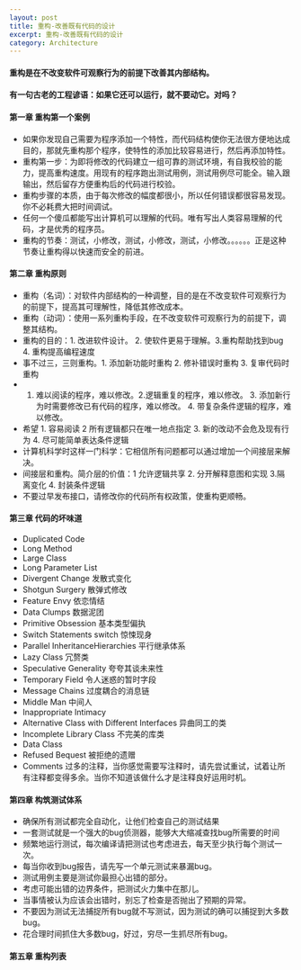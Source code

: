 ```yaml
---
layout: post
title: 重构-改善既有代码的设计
excerpt: 重构-改善既有代码的设计
category: Architecture
---
```


#### 重构是在不改变软件可观察行为的前提下改善其内部结构。

#### 有一句古老的工程谚语：如果它还可以运行，就不要动它。对吗？

#### 第一章 重构第一个案例

- 如果你发现自己需要为程序添加一个特性，而代码结构使你无法很方便地达成目的，那就先重构那个程序，使特性的添加比较容易进行，然后再添加特性。
- 重构第一步：为即将修改的代码建立一组可靠的测试环境，有自我校验的能力，提高重构速度。用现有的程序跑出测试用例，测试用例尽可能全。输入跟输出，然后留存方便重构后的代码进行校验。
- 重构步骤的本质，由于每次修改的幅度都很小，所以任何错误都很容易发现。你不必耗费大把时间调试。
- 任何一个傻瓜都能写出计算机可以理解的代码。唯有写出人类容易理解的代码，才是优秀的程序员。
- 重构的节奏：测试，小修改，测试，小修改，测试，小修改。。。。。。正是这种节奏让重构得以快速而安全的前进。

#### 第二章 重构原则

- 重构（名词）：对软件内部结构的一种调整，目的是在不改变软件可观察行为的前提下，提高其可理解性，降低其修改成本。
- 重构（动词）：使用一系列重构手段，在不改变软件可观察行为的前提下，调整其结构。
- 重构的目的：1. 改进软件设计。 2. 使软件更易于理解。3.重构帮助找到bug 4. 重构提高编程速度
- 事不过三，三则重构。1. 添加新功能时重构 2. 修补错误时重构 3. 复审代码时重构
- 1. 难以阅读的程序，难以修改。2.逻辑重复的程序，难以修改。 3. 添加新行为时需要修改已有代码的程序，难以修改。 4. 带复杂条件逻辑的程序，难以修改。
- 希望 1. 容易阅读 2 所有逻辑都只在唯一地点指定 3. 新的改动不会危及现有行为 4. 尽可能简单表达条件逻辑
- 计算机科学时这样一门科学：它相信所有问题都可以通过增加一个间接层来解决。
- 间接层和重构。简介层的价值：1 允许逻辑共享 2. 分开解释意图和实现 3.隔离变化 4. 封装条件逻辑
- 不要过早发布接口，请修改你的代码所有权政策，使重构更顺畅。

#### 第三章 代码的坏味道

- Duplicated Code
- Long Method
- Large Class
- Long Parameter List
- Divergent Change 发散式变化
- Shotgun Surgery 散弹式修改
- Feature Envy 依恋情结
- Data Clumps 数据泥团
- Primitive Obsession 基本类型偏执
- Switch Statements switch 惊悚现身
- Parallel InheritanceHierarchies 平行继承体系
- Lazy Class 冗赘类
- Speculative Generality 夸夸其谈未来性
- Temporary Field 令人迷惑的暂时字段
- Message Chains 过度耦合的消息链
- Middle Man 中间人
- Inappropriate Intimacy
- Alternative Class with Different Interfaces 异曲同工的类
- Incomplete Library Class 不完美的库类
- Data Class
- Refused Bequest 被拒绝的遗赠
- Comments 过多的注释，当你感觉需要写注释时，请先尝试重试，试着让所有注释都变得多余。当你不知道该做什么才是注释良好运用时机。

#### 第四章 构筑测试体系

- 确保所有测试都完全自动化，让他们检查自己的测试结果
- 一套测试就是一个强大的bug侦测器，能够大大缩减查找bug所需要的时间
- 频繁地运行测试，每次编译请把测试也考虑进去，每天至少执行每个测试一次。
- 每当你收到bug报告，请先写一个单元测试来暴漏bug。
- 测试用例主要是测试你最担心出错的部分。
- 考虑可能出错的边界条件，把测试火力集中在那儿。
- 当事情被认为应该会出错时，别忘了检查是否抛出了预期的异常。
- 不要因为测试无法捕捉所有bug就不写测试，因为测试的确可以捕捉到大多数bug。
- 花合理时间抓住大多数bug，好过，穷尽一生抓尽所有bug。

#### 第五章 重构列表

